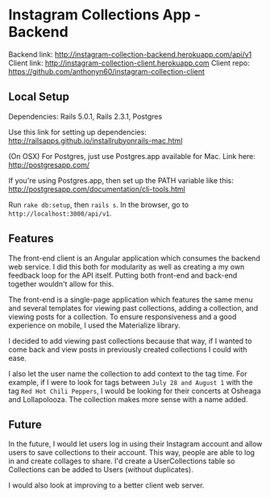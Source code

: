 # Instagram Collections App - Backend

Backend link: http://instagram-collection-backend.herokuapp.com/api/v1
Client link: http://instagram-collection-client.herokuapp.com
Client repo: https://github.com/anthonyn60/instagram-collection-client

## Local Setup

Dependencies: Rails 5.0.1, Rails 2.3.1, Postgres

Use this link for setting up dependencies: http://railsapps.github.io/installrubyonrails-mac.html

(On OSX) For Postgres, just use Postgres.app available for Mac. Link here: http://postgresapp.com/

If you're using Postgres.app, then set up the PATH variable like this: http://postgresapp.com/documentation/cli-tools.html

Run `rake db:setup`, then `rails s`. In the browser, go to `http://localhost:3000/api/v1`.

## Features

The front-end client is an Angular application which consumes the backend web service. I did this both for modularity as well as creating a my own feedback loop for the API itself. Putting both front-end and back-end together wouldn't allow for this.

The front-end is a single-page application which features the same menu and several templates for viewing past collections, adding a collection, and viewing posts for a collection. To ensure responsiveness and a good experience on mobile, I used the Materialize library. 

I decided to add viewing past collections because that way, if I wanted to come back and view posts in previously created collections I could with ease. 

I also let the user name the collection to add context to the tag time. For example, if I were to look for tags between `July 28 and August 1` with the tag `Red Hot Chili Peppers`, I would be looking for their concerts at Osheaga and Lollapolooza. The collection makes more sense with a name added.

## Future

In the future, I would let users log in using their Instagram account and allow users to save collections to their account. This way, people are able to log in and create collages to share. I'd create a UserCollections table so Collections can be added to Users (without duplicates).

I would also look at improving to a better client web server.